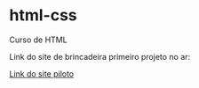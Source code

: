 # html-css
 Curso de HTML

Link do site de brincadeira primeiro projeto no ar:

<a href="https://neymarvaz.github.io/html-css/exerc%C3%ADcios/desafio10/desafio10.html" target="_blank"> Link do site piloto</a> 